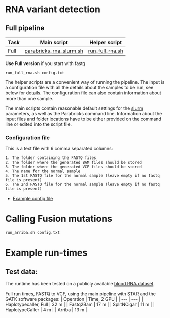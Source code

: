 # RNA variant detection

## Full pipeline

| Task | Main script | Helper script |
| --- | --- | --- |
| Full | [parabricks_rna_slurm.sh](./parabricks_rna_slurm.sh) | [run_full_rna.sh](./run_full_rna.sh) |

**Use Full version** if you start with fastq

```
run_full_rna.sh config.txt
```

The helper scripts are a convenient way of running the pipeline. The input is a configuration file with all the details about the samples to be run, see below for details. The configuration file can also contain information about more than one sample.

The main scripts contain reasonable default settings for the [slurm](https://github.com/si-medbif/AI-MD-variant-calling/blob/main/documents/slurm.md) parameters, as well as the Parabricks command line. Information about the input files and folder locations have to be either provided on the command line or edited into the script file.


### Configuration file

This is a text file with 6 comma separated columns:
```
1. The folder containing the FASTQ files
2. The folder where the generated BAM files should be stored
3. The folder where the generated VCF files should be stored
4. The name for the normal sample
5. The 1st FASTQ file for the normal sample (leave empty if no fastq file is present)
6. The 2nd FASTQ file for the normal sample (leave empty if no fastq file is present)
```
- [Example config file](https://github.com/si-medbif/AI-MD-variant-calling/blob/main/example/config_RNA.csv)


# Calling Fusion mutations

```bash
run_arriba.sh config.txt
```

# Example run-times

## Test data:

The runtime has been tested on a publicly available [blood RNA dataset](https://github.com/si-medbif/AI-MD-variant-calling/tree/develop/example#example-data-set).

Full run times, FASTQ to VCF, using the main pipeline with STAR and the GATK software packages:
| Operation | Time, 2 GPU |
| --- | --- |
| Haplotypecaller, Full | 32 m |
| Fastq2Bam | 17 m |
| SplitNCigar | 11 m |
| HaplotypeCaller | 4 m |
| Arriba | 13 m |
